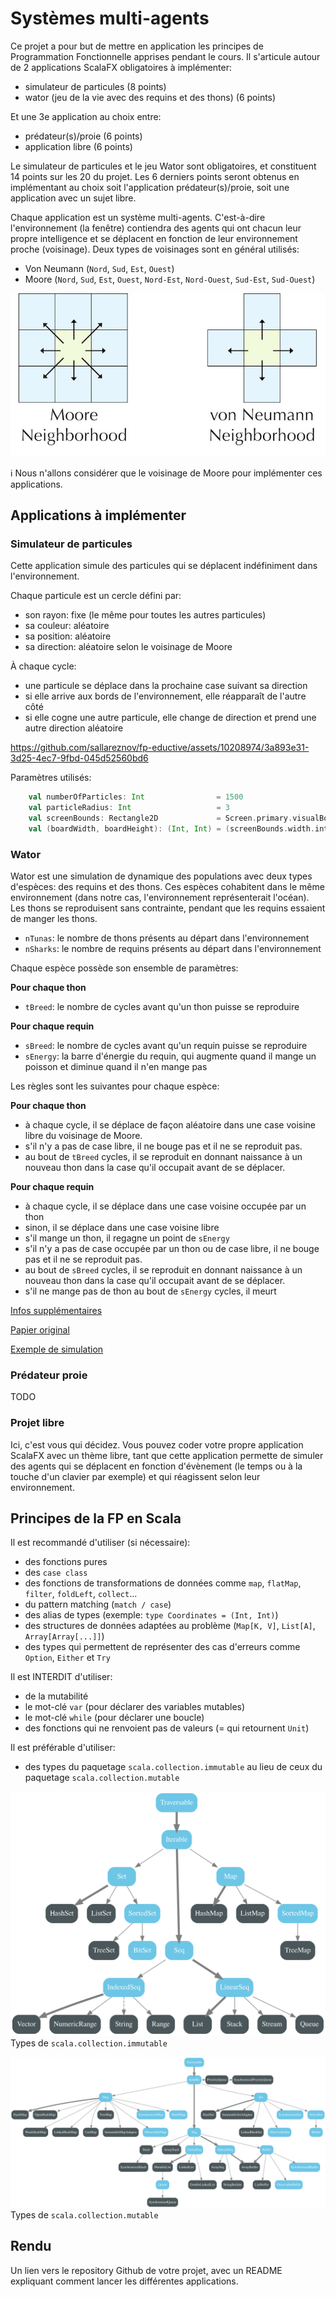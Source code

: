 # Systèmes multi-agents

Ce projet a pour but de mettre en application les principes de Programmation Fonctionnelle apprises pendant le cours.
Il s'articule autour de 2 applications ScalaFX obligatoires à implémenter:
- simulateur de particules (8 points)
- wator (jeu de la vie avec des requins et des thons) (6 points)

Et une 3e application au choix entre:
- prédateur(s)/proie (6 points)
- application libre (6 points)

Le simulateur de particules et le jeu Wator sont obligatoires, et constituent 14 points sur les 20 du projet.
Les 6 derniers points seront obtenus en implémentant au choix soit l'application prédateur(s)/proie, soit une application avec
un sujet libre.

Chaque application est un système multi-agents. C'est-à-dire l'environnement (la fenêtre) contiendra des agents qui ont
chacun leur propre intelligence et se déplacent en fonction de leur environnement proche (voisinage). Deux types de
voisinages sont en général utilisés:
- Von Neumann (`Nord`, `Sud`, `Est`, `Ouest`)
- Moore (`Nord`, `Sud`, `Est`, `Ouest`, `Nord-Est`, `Nord-Ouest`, `Sud-Est`, `Sud-Ouest`)

![Neighborhoud](images/neighbourhood.jpeg)

:information_source: Nous n'allons considérer que le voisinage de Moore pour implémenter ces applications.

## Applications à implémenter

### Simulateur de particules

Cette application simule des particules qui se déplacent indéfiniment dans l'environnement.

Chaque particule est un cercle défini par:
- son rayon: fixe (le même pour toutes les autres particules)
- sa couleur: aléatoire
- sa position: aléatoire
- sa direction: aléatoire selon le voisinage de Moore

À chaque cycle:
- une particule se déplace dans la prochaine case suivant sa direction
- si elle arrive aux bords de l'environnement, elle réapparaît de l'autre côté
- si elle cogne une autre particule, elle change de direction et prend une autre direction aléatoire

https://github.com/sallareznov/fp-eductive/assets/10208974/3a893e31-3d25-4ec7-9fbd-045d52560bd6

Paramètres utilisés:
```scala
    val numberOfParticles: Int                = 1500
    val particleRadius: Int                   = 3
    val screenBounds: Rectangle2D             = Screen.primary.visualBounds
    val (boardWidth, boardHeight): (Int, Int) = (screenBounds.width.intValue, screenBounds.height.intValue)
```

### Wator

Wator est une simulation de dynamique des populations avec deux types d'espèces: des requins et des thons. Ces
espèces cohabitent dans le même environnement (dans notre cas, l'environnement représenterait l'océan). Les thons se
reproduisent sans contrainte, pendant que les requins essaient de manger les thons.

- `nTunas`: le nombre de thons présents au départ dans l'environnement
- `nSharks`: le nombre de requins présents au départ dans l'environnement

Chaque espèce possède son ensemble de paramètres:

**Pour chaque thon**
- `tBreed`: le nombre de cycles avant qu'un thon puisse se reproduire

**Pour chaque requin**
- `sBreed`: le nombre de cycles avant qu'un requin puisse se reproduire
- `sEnergy`: la barre d'énergie du requin, qui augmente quand il mange un poisson et diminue quand il n'en mange pas

Les règles sont les suivantes pour chaque espèce:

**Pour chaque thon**
- à chaque cycle, il se déplace de façon aléatoire dans une case voisine libre du voisinage de Moore.
- s'il n'y a pas de case libre, il ne bouge pas et il ne se reproduit pas.
- au bout de `tBreed` cycles, il se reproduit en donnant naissance à un nouveau thon dans la case qu'il occupait avant
de se déplacer.

**Pour chaque requin**
- à chaque cycle, il se déplace dans une case voisine occupée par un thon
- sinon, il se déplace dans une case voisine libre
- s'il mange un thon, il regagne un point de `sEnergy`
- s'il n'y a pas de case occupée par un thon ou de case libre, il ne bouge pas et il ne se reproduit pas.
- au bout de `sBreed` cycles, il se reproduit en donnant naissance à un nouveau thon dans la case qu'il occupait avant
    de se déplacer.
- s'il ne mange pas de thon au bout de `sEnergy` cycles, il meurt

[Infos supplémentaires](https://en.wikipedia.org/wiki/Wa-Tor)

[Papier original](https://softology.pro/papers/wator_dewdney.pdf)

[Exemple de simulation](https://www.youtube.com/watch?v=YnYjjbrWNk0&t=30s)

### Prédateur proie

TODO

### Projet libre

Ici, c'est vous qui décidez. Vous pouvez coder votre propre application ScalaFX avec un thème libre, tant
que cette application permette de simuler des agents qui se déplacent en fonction d'évènement (le temps ou à
la touche d'un clavier par exemple) et qui réagissent selon leur environnement.

## Principes de la FP en Scala

Il est recommandé d'utiliser (si nécessaire):
- des fonctions pures
- des `case class`
- des fonctions de transformations de données comme `map`, `flatMap`, `filter`, `foldLeft`, `collect`...
- du pattern matching (`match / case`)
- des alias de types (exemple: `type Coordinates = (Int, Int)`)
- des structures de données adaptées au problème (`Map[K, V]`, `List[A]`, `Array[Array[...]]`)
- des types qui permettent de représenter des cas d'erreurs comme `Option`, `Either` et `Try`

Il est INTERDIT d'utiliser:
- de la mutabilité
- le mot-clé `var` (pour déclarer des variables mutables)
- le mot-clé `while` (pour déclarer une boucle)
- des fonctions qui ne renvoient pas de valeurs (= qui retournent `Unit`)


Il est préférable d'utiliser:
- des types du paquetage `scala.collection.immutable` au lieu de ceux du paquetage `scala.collection.mutable`

![](images/immutable-types.svg)
Types de `scala.collection.immutable`

![](images/mutable-types.svg)
Types de `scala.collection.mutable`

## Rendu

Un lien vers le repository Github de votre projet, avec un README expliquant comment lancer les différentes applications.
